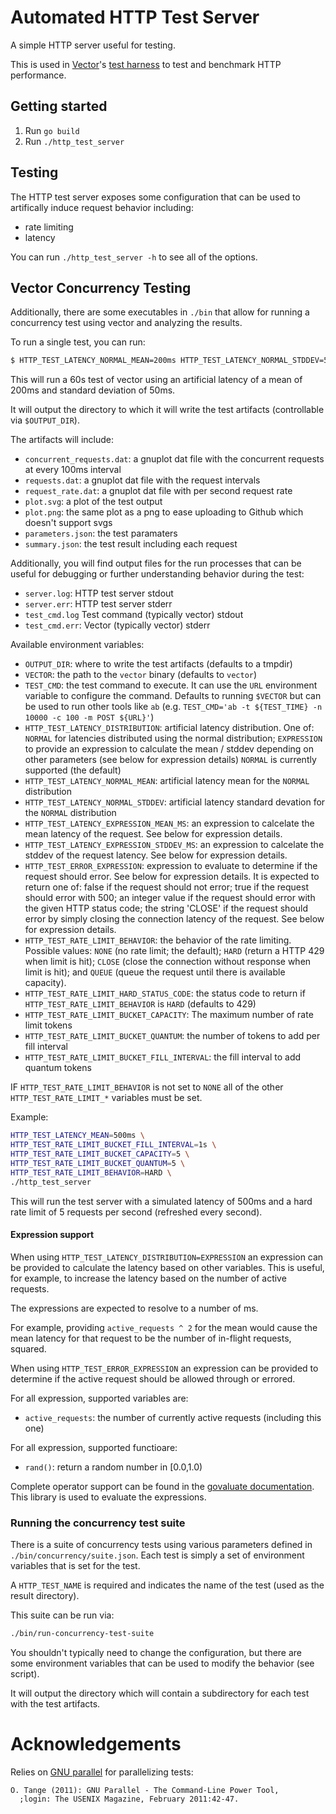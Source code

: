 # Automated HTTP Test Server

A simple HTTP server useful for testing.

This is used in [Vector]'s [test harness] to test and benchmark HTTP performance.

## Getting started

1. Run `go build`
2. Run `./http_test_server`

## Testing

The HTTP test server exposes some configuration that can be used to artifically
induce request behavior including:

* rate limiting
* latency

You can run `./http_test_server -h` to see all of the options.

## Vector Concurrency Testing

Additionally, there are some executables in `./bin` that allow for running
a concurrency test using vector and analyzing the results.

To run a single test, you can run:

```bash
$ HTTP_TEST_LATENCY_NORMAL_MEAN=200ms HTTP_TEST_LATENCY_NORMAL_STDDEV=50ms TEST_TIME=60 ./bin/run-concurrency-test
```

This will run a 60s test of vector using an artificial latency of a mean of
200ms and standard deviation of 50ms.

It will output the directory to which it will write the test artifacts
(controllable via `$OUTPUT_DIR`).

The artifacts will include:

* `concurrent_requests.dat`: a gnuplot dat file with the concurrent requests at
  every 100ms interval
* `requests.dat`: a gnuplot dat file with the request intervals
* `request_rate.dat`: a gnuplot dat file with per second request rate
* `plot.svg`: a plot of the test output
* `plot.png`: the same plot as a png to ease uploading to Github
  which doesn't support svgs
* `parameters.json`: the test paramaters
* `summary.json`: the test result including each request

Additionally, you will find output files for the run processes that can be
useful for debugging or further understanding behavior during the test:

* `server.log`: HTTP test server stdout
* `server.err`: HTTP test server stderr
* `test_cmd.log` Test command (typically vector) stdout
* `test_cmd.err`: Vector (typically vector) stderr

Available environment variables:

* `OUTPUT_DIR`: where to write the test artifacts (defaults to a tmpdir)
* `VECTOR`: the path to the `vector` binary (defaults to `vector`)
* `TEST_CMD`: the test command to execute. It can use the `URL` environment
  variable to configure the command. Defaults to running `$VECTOR` but can be
  used to run other tools like `ab` (e.g. `TEST_CMD='ab -t ${TEST_TIME} -n 10000
  -c 100 -m POST ${URL}'`)
* `HTTP_TEST_LATENCY_DISTRIBUTION`: artificial latency distribution. One of:
  `NORMAL` for latencies distributed using the normal distribution; `EXPRESSION`
  to provide an expression to calculate the mean / stddev depending on other
  parameters (see below for expression details)
  `NORMAL` is currently supported (the default)
* `HTTP_TEST_LATENCY_NORMAL_MEAN`: artificial latency mean for the `NORMAL`
  distribution
* `HTTP_TEST_LATENCY_NORMAL_STDDEV`: artificial latency standard devation for
  the `NORMAL` distribution
* `HTTP_TEST_LATENCY_EXPRESSION_MEAN_MS`: an expression to calcelate the mean
  latency of the request. See below for expression details.
* `HTTP_TEST_LATENCY_EXPRESSION_STDDEV_MS`: an expression to calcelate the
  stddev of the request latency. See below for expression details.
* `HTTP_TEST_ERROR_EXPRESSION`: expression to evaluate to determine if the request should error. See below for expression details. It is expected to return one of: false if the request should not error; true if the request should error with 500; an integer value if the request should error with the given HTTP status code; the string 'CLOSE' if the request should error by simply closing the connection
  latency of the request. See below for expression details.
* `HTTP_TEST_RATE_LIMIT_BEHAVIOR`: the behavior of the rate limiting. Possible
  values: `NONE` (no rate limit; the default); `HARD` (return a HTTP 429 when
  limit is hit); `CLOSE` (close the connection without response when limit is
  hit); and `QUEUE` (queue the request until there is available capacity).
* `HTTP_TEST_RATE_LIMIT_HARD_STATUS_CODE`: the status code to return if
  `HTTP_TEST_RATE_LIMIT_BEHAVIOR` is `HARD` (defaults to 429)
* `HTTP_TEST_RATE_LIMIT_BUCKET_CAPACITY`: The maximum number of rate limit
  tokens
* `HTTP_TEST_RATE_LIMIT_BUCKET_QUANTUM`: the number of tokens to add per fill
  interval
* `HTTP_TEST_RATE_LIMIT_BUCKET_FILL_INTERVAL`: the fill interval to add quantum
  tokens

IF `HTTP_TEST_RATE_LIMIT_BEHAVIOR` is not set to `NONE` all of the other
`HTTP_TEST_RATE_LIMIT_*` variables must be set.

Example:

```bash
HTTP_TEST_LATENCY_MEAN=500ms \
HTTP_TEST_RATE_LIMIT_BUCKET_FILL_INTERVAL=1s \
HTTP_TEST_RATE_LIMIT_BUCKET_CAPACITY=5 \
HTTP_TEST_RATE_LIMIT_BUCKET_QUANTUM=5 \
HTTP_TEST_RATE_LIMIT_BEHAVIOR=HARD \
./http_test_server
```

This will run the test server with a simulated latency of 500ms and a hard rate
limit of 5 requests per second (refreshed every second).

#### Expression support

When using `HTTP_TEST_LATENCY_DISTRIBUTION=EXPRESSION` an expression can be
provided to calculate the latency based on other variables. This is useful, for
example, to increase the latency based on the number of active requests.

The expressions are expected to resolve to a number of ms.

For example, providing `active_requests ^ 2` for the mean would cause the mean
latency for that request to be the number of in-flight requests, squared.

When using `HTTP_TEST_ERROR_EXPRESSION` an expression can be provided to
determine if the active request should be allowed through or errored.

For all expression, supported variables are:

* `active_requests`: the number of currently active requests (including this
  one)

For all expression, supported functioare:

* `rand()`: return a random number in [0.0,1.0)

Complete operator support can be found in the [govaluate
documentation](https://github.com/Knetic/govaluate/blob/master/MANUAL.md#operators).
This library is used to evaluate the expressions.

### Running the concurrency test suite

There is a suite of concurrency tests using various parameters defined in
`./bin/concurrency/suite.json`. Each test is simply a set of environment
variables that is set for the test.

A `HTTP_TEST_NAME` is required and indicates the name of the test (used as the
result directory).

This suite can be run via:

```bash
./bin/run-concurrency-test-suite
```

You shouldn't typically need to change the configuration, but there are some
environment variables that can be used to modify the behavior (see script).

It will output the directory which will contain a subdirectory for each test
with the test artifacts.

# Acknowledgements

Relies on [GNU parallel](https://www.gnu.org/software/parallel/) for
parallelizing tests:

```
O. Tange (2011): GNU Parallel - The Command-Line Power Tool,
  ;login: The USENIX Magazine, February 2011:42-47.
```

[test harness]: https://github.com/timberio/vector-test-harness
[Vector]: https://github.com/timberio/vector
